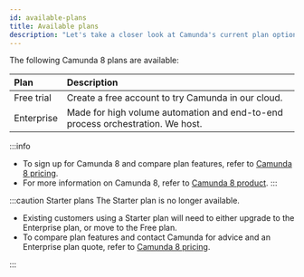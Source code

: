 ```yaml
---
id: available-plans
title: Available plans
description: "Let's take a closer look at Camunda's current plan options."
---
```


The following Camunda 8 plans are available:

| Plan | Description |
|:--|:--|
| Free trial | Create a free account to try Camunda in our cloud. |
| Enterprise | Made for high volume automation and end-to-end process orchestration. We host. |

:::info
- To sign up for Camunda 8 and compare plan features, refer to [Camunda 8 pricing](https://camunda.com/pricing/?utm_source=docs.camunda.io&utm_medium=referral).
- For more information on Camunda 8, refer to [Camunda 8 product](https://camunda.com/products/cloud/).
:::

:::caution Starter plans
The Starter plan is no longer available. 

- Existing customers using a Starter plan will need to either upgrade to the Enterprise plan, or move to the Free plan. 
- To compare plan features and contact Camunda for advice and an Enterprise plan quote, refer to [Camunda 8 pricing](https://camunda.com/pricing/?utm_source=docs.camunda.io&utm_medium=referral).

:::
